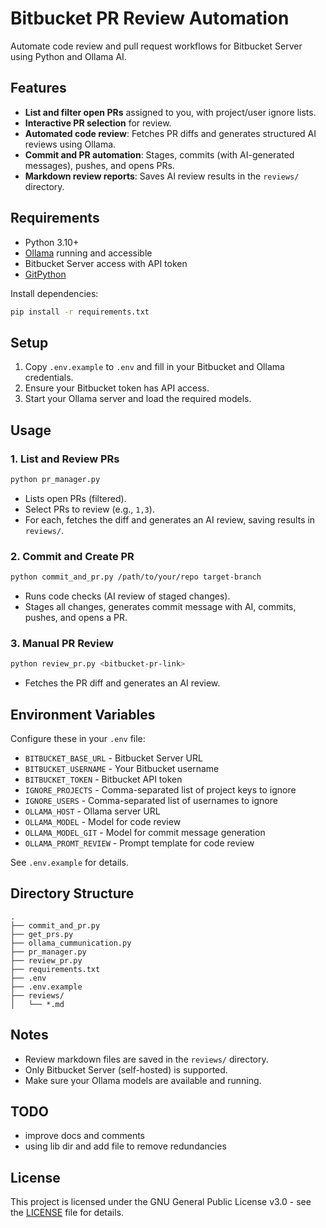 # Bitbucket PR Review Automation

Automate code review and pull request workflows for Bitbucket Server using Python and Ollama AI.

## Features

- **List and filter open PRs** assigned to you, with project/user ignore lists.
- **Interactive PR selection** for review.
- **Automated code review**: Fetches PR diffs and generates structured AI reviews using Ollama.
- **Commit and PR automation**: Stages, commits (with AI-generated messages), pushes, and opens PRs.
- **Markdown review reports**: Saves AI review results in the `reviews/` directory.

## Requirements

- Python 3.10+
- [Ollama](https://ollama.com/) running and accessible
- Bitbucket Server access with API token
- [GitPython](https://gitpython.readthedocs.io/en/stable/)

Install dependencies:

```sh
pip install -r requirements.txt
```

## Setup

1. Copy `.env.example` to `.env` and fill in your Bitbucket and Ollama credentials.
2. Ensure your Bitbucket token has API access.
3. Start your Ollama server and load the required models.

## Usage

### 1. List and Review PRs

```sh
python pr_manager.py
```

- Lists open PRs (filtered).
- Select PRs to review (e.g., `1,3`).
- For each, fetches the diff and generates an AI review, saving results in `reviews/`.

### 2. Commit and Create PR

```sh
python commit_and_pr.py /path/to/your/repo target-branch
```

- Runs code checks (AI review of staged changes).
- Stages all changes, generates commit message with AI, commits, pushes, and opens a PR.

### 3. Manual PR Review

```sh
python review_pr.py <bitbucket-pr-link>
```

- Fetches the PR diff and generates an AI review.

## Environment Variables

Configure these in your `.env` file:

- `BITBUCKET_BASE_URL` - Bitbucket Server URL
- `BITBUCKET_USERNAME` - Your Bitbucket username
- `BITBUCKET_TOKEN` - Bitbucket API token
- `IGNORE_PROJECTS` - Comma-separated list of project keys to ignore
- `IGNORE_USERS` - Comma-separated list of usernames to ignore
- `OLLAMA_HOST` - Ollama server URL
- `OLLAMA_MODEL` - Model for code review
- `OLLAMA_MODEL_GIT` - Model for commit message generation
- `OLLAMA_PROMT_REVIEW` - Prompt template for code review

See `.env.example` for details.

## Directory Structure

```
.
├── commit_and_pr.py
├── get_prs.py
├── ollama_cummunication.py
├── pr_manager.py
├── review_pr.py
├── requirements.txt
├── .env
├── .env.example
├── reviews/
│   └── *.md
```

## Notes

- Review markdown files are saved in the `reviews/` directory.
- Only Bitbucket Server (self-hosted) is supported.
- Make sure your Ollama models are available and running.

## TODO

- improve docs and comments
- using lib dir and add file to remove redundancies

## License

This project is licensed under the GNU General Public License v3.0 - see the [LICENSE](LICENSE) file for details.